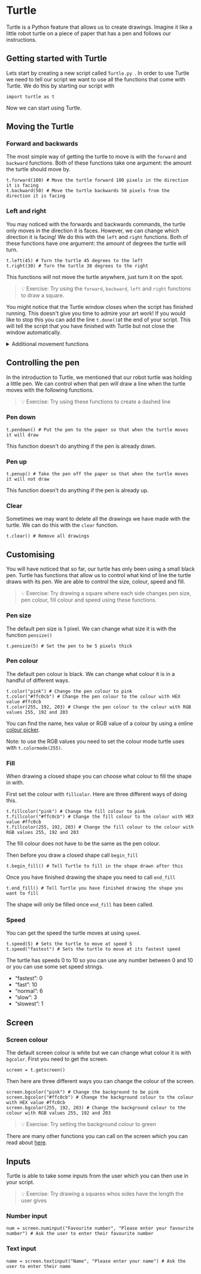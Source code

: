# Turtle

Turtle is a Python feature that allows us to create drawings. Imagine it like a little robot turtle on a piece of paper that has a pen and follows our instructions.

## Getting started with Turtle

Lets start by creating a new script called `Turtle.py `. In order to use Turtle we need to tell our script we want to use all the functions that come with Turtle. We do this by starting our script with
```
import turtle as t
```
Now we can start using Turtle. 

## Moving the Turtle

### Forward and backwards

The most simple way of getting the turtle to move is with the `forward` and `backward` functions. Both of these functions take one argument: the amount the turtle should move by.

```
t.forward(100) # Move the turtle forward 100 pixels in the direction it is facing 
t.backward(50) # Move the turtle backwards 50 pixels from the direction it is facing 
```

### Left and right

You may noticed with the forwards and backwards commands, the turtle only moves in the direction it is faces. However, we can change which direction it is facing! We do this with the `left` and `right` functions. Both of these functions have one argument: the amount of degrees the turtle will turn.

```
t.left(45) # Turn the turtle 45 degrees to the left
t.right(30) # Turn the turtle 30 degrees to the right
```
This functions will not move the turtle anywhere, just turn it on the spot.

> 💡 Exercise: Try using the `forward`, `backward`, `left` and `right` functions to draw a square.

You might notice that the Turtle window closes when the script has finished running. This doesn't give you time to admire your art work! If you would like to stop this you can add the line `t.done()`at the end of your script. This will tell the script that you have finished with Turtle but not close the window automatically.

<details> <summary>Additional movement functions </summary>

While you can create all kinds of drawings with the four functions mentioned above, there are many other ways of controlling the turtle. There are some listed here or you can read about more [here](https://docs.python.org/3/library/turtle.html#turtle-motion). If you can think of a way to move you want to move the turtle there is probably way to do it!

#### Goto

Another way of controlling the turtle movement is by telling it directly what coordinate you want to it go to. It will move in a straight line from where it is to the coordinate you have told it to go to, regardless of which direction it is facing.

```
t.goto(100, 50) # Move turtle from where is it to the coordinate (100, 50) in a straight line
```

#### Teleport

You can also move the turtle to any position without drawing anything.
```
t.teleport(35, 75) # Move turtle from where it is to the coordinate (35, 75) without drawing anything
```

#### Home

The turtle's home is the coordinates (0, 0) and by calling the home function you can move it from where it is to those coordinates in a straight line.
```
t.home() # Move turtle from where it is to (0, 0) in a straight line
```
</details>

## Controlling the pen

In the introduction to Turtle, we mentioned that our robot turtle was holding a little pen. We can control when that pen will draw a line when the turtle moves with the following functions.

> 💡 Exercise: Try using these functions to create a dashed line

### Pen down

```
t.pendown() # Put the pen to the paper so that when the turtle moves it will draw
```
This function doesn't do anything if the pen is already down.

### Pen up

```
t.penup() # Take the pen off the paper so that when the turtle moves it will not draw
```
This function doesn't do anything if the pen is already up.

### Clear

Sometimes we may want to delete all the drawings we have made with the turtle. We can do this with the `clear` function.
```
t.clear() # Remove all drawings
```

## Customising

You will have noticed that so far, our turtle has only been using a small black pen. Turtle has functions that allow us to control what kind of line the turtle draws with its pen. We are able to control the size, colour, speed and fill.

> 💡 Exercise: Try drawing a square where each side changes pen size, pen colour, fill colour and speed using these functions.

### Pen size

The default pen size is 1 pixel. We can change what size it is with the function `pensize()`

```
t.pensize(5) # Set the pen to be 5 pixels thick
```

### Pen colour

The default pen colour is black. We can change what colour it is in a handful of different ways.

```
t.color("pink") # Change the pen colour to pink
t.color("#ffc0cb") # Change the pen colour to the colour with HEX value #ffc0cb
t.color(255, 192, 203) # Change the pen colour to the colour with RGB values 255, 192 and 203
```
You can find the name, hex value or RGB value of a colour by using a online [colour picker](https://www.google.co.uk/search?q=colour+picker).

Note: to use the RGB values you need to set the colour mode turtle uses with `t.colormode(255)`.

### Fill

When drawing a closed shape you can choose what colour to fill the shape in with.

First set the colour with `fillcolor`. Here are three different ways of doing this.

```
t.fillcolor("pink") # Change the fill colour to pink
t.fillcolor("#ffc0cb") # Change the fill colour to the colour with HEX value #ffc0cb
t.fillcolor(255, 192, 203) # Change the fill colour to the colour with RGB values 255, 192 and 203
```

The fill colour does not have to be the same as the pen colour.

Then before you draw a closed shape call `begin_fill`

```
t.begin_fill() # Tell Turtle to fill in the shape drawn after this
```

Once you have finished drawing the shape you need to call `end_fill`

```
t.end_fill() # Tell Turtle you have finished drawing the shape you want to fill
```

The shape will only be filled once `end_fill` has been called.

### Speed

You can get the speed the turtle moves at using `speed`.

```
t.speed(5) # Sets the turtle to move at speed 5
t.speed("fastest") # Sets the turtle to move at its fastest speed
```

The turtle has speeds 0 to 10 so you can use any number between 0 and 10 or you can use some set speed strings.

- “fastest”: 0
- “fast”: 10
- “normal”: 6
- “slow”: 3
- “slowest”: 1

## Screen

### Screen colour

The default screen colour is white but we can change what colour it is with `bgcolor`. First you need to get the screen.

```
screen = t.getscreen()
```
Then here are three different ways you can change the colour of the screen.
```
screen.bgcolor("pink") # Change the background to be pink
screen.bgcolor("#ffc0cb") # Change the background colour to the colour with HEX value #ffc0cb
screen.bgcolor(255, 192, 203) # Change the background colour to the colour with RGB values 255, 192 and 203
```

> 💡 Exercise: Try setting the background colour to green

There are many other functions you can call on the screen which you can read about [here](https://docs.python.org/3/library/turtle.html#methods-of-turtlescreen-screen-and-corresponding-functions).

## Inputs

Turtle is able to take some inputs from the user which you can then use in your script.

> 💡 Exercise: Try drawing a squares whos sides have the length the user gives

### Number input

```
num = screen.numinput("Favourite number", "Please enter your favourite number") # Ask the user to enter their favourite number
```

### Text input

```
name = screen.textinput("Name", "Please enter your name") # Ask the user to enter their name
```
